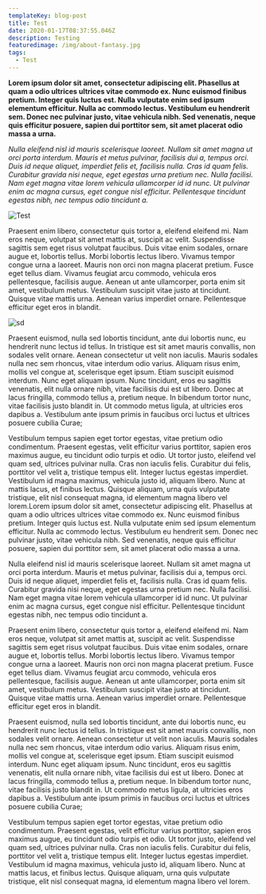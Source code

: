 ```yaml
---
templateKey: blog-post
title: Test
date: 2020-01-17T08:37:55.046Z
description: Testing
featuredimage: /img/about-fantasy.jpg
tags:
  - Test
---
```

**Lorem ipsum dolor sit amet, consectetur adipiscing elit. Phasellus at quam a odio ultrices ultrices vitae commodo ex. Nunc euismod finibus pretium. Integer quis luctus est. Nulla vulputate enim sed ipsum elementum efficitur. Nulla ac commodo lectus. Vestibulum eu hendrerit sem. Donec nec pulvinar justo, vitae vehicula nibh. Sed venenatis, neque quis efficitur posuere, sapien dui porttitor sem, sit amet placerat odio massa a urna.**

*Nulla eleifend nisl id mauris scelerisque laoreet. Nullam sit amet magna ut orci porta interdum. Mauris et metus pulvinar, facilisis dui a, tempus orci. Duis id neque aliquet, imperdiet felis et, facilisis nulla. Cras id quam felis. Curabitur gravida nisi neque, eget egestas urna pretium nec. Nulla facilisi. Nam eget magna vitae lorem vehicula ullamcorper id id nunc. Ut pulvinar enim ac magna cursus, eget congue nisl efficitur. Pellentesque tincidunt egestas nibh, nec tempus odio tincidunt a.*

![Test](/img/about-fantasy.jpg "test")

Praesent enim libero, consectetur quis tortor a, eleifend eleifend mi. Nam eros neque, volutpat sit amet mattis at, suscipit ac velit. Suspendisse sagittis sem eget risus volutpat faucibus. Duis vitae enim sodales, ornare augue et, lobortis tellus. Morbi lobortis lectus libero. Vivamus tempor congue urna a laoreet. Mauris non orci non magna placerat pretium. Fusce eget tellus diam. Vivamus feugiat arcu commodo, vehicula eros pellentesque, facilisis augue. Aenean ut ante ullamcorper, porta enim sit amet, vestibulum metus. Vestibulum suscipit vitae justo at tincidunt. Quisque vitae mattis urna. Aenean varius imperdiet ornare. Pellentesque efficitur eget eros in blandit.

![sd](/img/blog-railroad.jpg "sd")

Praesent euismod, nulla sed lobortis tincidunt, ante dui lobortis nunc, eu hendrerit nunc lectus id tellus. In tristique est sit amet mauris convallis, non sodales velit ornare. Aenean consectetur ut velit non iaculis. Mauris sodales nulla nec sem rhoncus, vitae interdum odio varius. Aliquam risus enim, mollis vel congue at, scelerisque eget ipsum. Etiam suscipit euismod interdum. Nunc eget aliquam ipsum. Nunc tincidunt, eros eu sagittis venenatis, elit nulla ornare nibh, vitae facilisis dui est ut libero. Donec at lacus fringilla, commodo tellus a, pretium neque. In bibendum tortor nunc, vitae facilisis justo blandit in. Ut commodo metus ligula, at ultricies eros dapibus a. Vestibulum ante ipsum primis in faucibus orci luctus et ultrices posuere cubilia Curae;

Vestibulum tempus sapien eget tortor egestas, vitae pretium odio condimentum. Praesent egestas, velit efficitur varius porttitor, sapien eros maximus augue, eu tincidunt odio turpis et odio. Ut tortor justo, eleifend vel quam sed, ultrices pulvinar nulla. Cras non iaculis felis. Curabitur dui felis, porttitor vel velit a, tristique tempus elit. Integer luctus egestas imperdiet. Vestibulum id magna maximus, vehicula justo id, aliquam libero. Nunc at mattis lacus, et finibus lectus. Quisque aliquam, urna quis vulputate tristique, elit nisl consequat magna, id elementum magna libero vel lorem.Lorem ipsum dolor sit amet, consectetur adipiscing elit. Phasellus at quam a odio ultrices ultrices vitae commodo ex. Nunc euismod finibus pretium. Integer quis luctus est. Nulla vulputate enim sed ipsum elementum efficitur. Nulla ac commodo lectus. Vestibulum eu hendrerit sem. Donec nec pulvinar justo, vitae vehicula nibh. Sed venenatis, neque quis efficitur posuere, sapien dui porttitor sem, sit amet placerat odio massa a urna.

Nulla eleifend nisl id mauris scelerisque laoreet. Nullam sit amet magna ut orci porta interdum. Mauris et metus pulvinar, facilisis dui a, tempus orci. Duis id neque aliquet, imperdiet felis et, facilisis nulla. Cras id quam felis. Curabitur gravida nisi neque, eget egestas urna pretium nec. Nulla facilisi. Nam eget magna vitae lorem vehicula ullamcorper id id nunc. Ut pulvinar enim ac magna cursus, eget congue nisl efficitur. Pellentesque tincidunt egestas nibh, nec tempus odio tincidunt a.

Praesent enim libero, consectetur quis tortor a, eleifend eleifend mi. Nam eros neque, volutpat sit amet mattis at, suscipit ac velit. Suspendisse sagittis sem eget risus volutpat faucibus. Duis vitae enim sodales, ornare augue et, lobortis tellus. Morbi lobortis lectus libero. Vivamus tempor congue urna a laoreet. Mauris non orci non magna placerat pretium. Fusce eget tellus diam. Vivamus feugiat arcu commodo, vehicula eros pellentesque, facilisis augue. Aenean ut ante ullamcorper, porta enim sit amet, vestibulum metus. Vestibulum suscipit vitae justo at tincidunt. Quisque vitae mattis urna. Aenean varius imperdiet ornare. Pellentesque efficitur eget eros in blandit.

Praesent euismod, nulla sed lobortis tincidunt, ante dui lobortis nunc, eu hendrerit nunc lectus id tellus. In tristique est sit amet mauris convallis, non sodales velit ornare. Aenean consectetur ut velit non iaculis. Mauris sodales nulla nec sem rhoncus, vitae interdum odio varius. Aliquam risus enim, mollis vel congue at, scelerisque eget ipsum. Etiam suscipit euismod interdum. Nunc eget aliquam ipsum. Nunc tincidunt, eros eu sagittis venenatis, elit nulla ornare nibh, vitae facilisis dui est ut libero. Donec at lacus fringilla, commodo tellus a, pretium neque. In bibendum tortor nunc, vitae facilisis justo blandit in. Ut commodo metus ligula, at ultricies eros dapibus a. Vestibulum ante ipsum primis in faucibus orci luctus et ultrices posuere cubilia Curae;

Vestibulum tempus sapien eget tortor egestas, vitae pretium odio condimentum. Praesent egestas, velit efficitur varius porttitor, sapien eros maximus augue, eu tincidunt odio turpis et odio. Ut tortor justo, eleifend vel quam sed, ultrices pulvinar nulla. Cras non iaculis felis. Curabitur dui felis, porttitor vel velit a, tristique tempus elit. Integer luctus egestas imperdiet. Vestibulum id magna maximus, vehicula justo id, aliquam libero. Nunc at mattis lacus, et finibus lectus. Quisque aliquam, urna quis vulputate tristique, elit nisl consequat magna, id elementum magna libero vel lorem.
